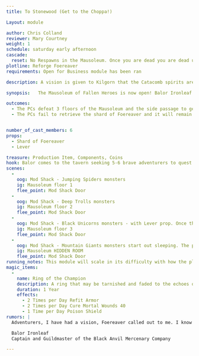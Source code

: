 ```yaml
---
title: To Stonewood (Get to the Choppa!)

Layout: module

author: Chris Colland
reviewer: Mary Courtney
weight: 1
schedule: saturday early afternoon
cascade:
  reset: No Respawns in the Mausoleum. Once you are dead you are dead unless the other NPCS can bring you back using their skills if intelligent enough to do so
plotline: Reforge Foereaver
requirements: Open for Business module has been ran

description: A vision is given to Kilgorn that the Catacomb spirits are calling out to him. Foereavers core is waiting to be found since the Orcs are gone.

synopsis:   The Mausoleum of Fallen Heroes is now open! Balor Ironleaf has had a vision of a piece of the artifact weapon Foereaver in the Dungeon just past “just past a room of black horned monsters” (Floor 3) in a room with loud snoring. Balor offers a reward to the players after the opening of the Mausoleum and for them retrieving the shard of Foereaver.

outcomes: 
  - The PCs defeat 3 floors of the Mausoleum and the side passage to get the shard of Foereaver 
  - The PCs fail to retrieve the shard of Foereaver and it will remain till it is recovered but may move deeper with passing events


number_of_cast_members: 6
props: 
  - Shard of Foereaver
  - Lever

treasure: Production Item, Components, Coins
hook: Balor comes to the tavern seeking 5-6 brave adventurers to quest into the Mausoleum of Fallen Heroes for a shard of Foeraver
scenes: 
  - 
    oog: Mod Shack - Jumping Spiders monsters 
    ig: Mausoleum floor 1 
    flee_point: Mod Shack Door
  - 
    oog: Mod Shack - Deep Trolls monsters 
    ig: Mausoleum floor 2
    flee_point: Mod Shack Door
  - 
    oog: Mod Shack - Black Unicorns monsters - with Lever prop. Once the lever is engaged it opens the door to the HIDDEN ROOM.
    ig: Mausoleum floor 3
    flee_point: Mod Shack Door
  - 
    oog: Mod Shack - Mountain Giants monsters start out sleeping. The players can stealth in and take the shard of foereaver and leave if they choose or fight the Giants. If they grab the Shard and run, they can escape. If they engage they will receive the Magic Item Ring of the Champion from of the 5 Giants. This room is pays homage to the final fight where Faeolin Ironleaf fell fighting the True Giant.
    ig: Mausoleum HIDDEN ROOM 
    flee_point: Mod Shack Door
running_notes: This module will scale in its difficulty with how the players engage the Mausoleum itself. Be careful with your PC group you pull for this about Floor 3 since the Black Unicorns have 3 Spellstrike Death’s and can deliver their 4 block as Magic. Kilgorn  is a player character played by 
magic_items:
  - 
    name: Ring of the Champion
    description: A ring that may be tarnished and faded to the echoes of time but still radiates the the spirit of the Hero who wore it
    duration: 1 Year
    effects: 
      - 2 Times per Day Refit Armor
      - 2 Times per Day Cure Mortal Wounds 40
      - 1 Time per Day Poison Shield
rumors: |
  Adventurers, I have had a vision, Foereaver called out to me. I know where a piece of it is being kept that isn't in the hand of the Bloody Fist. Come ask me after the Mausoleum is reopened on the second day of the market this gather. I can give you its location but I won't post it here because the Bloody Fist might try to intercept. This weapon is something they fear, that is all I can say.

  Balor Ironleaf
  Captain and Guildmaster of the Black Anvil Mercenary Company

---
```






